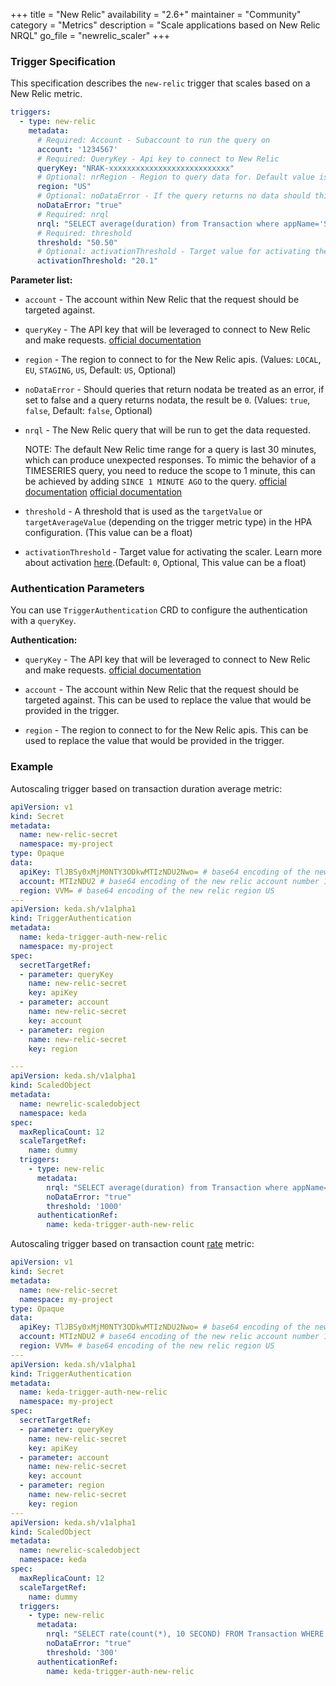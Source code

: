 +++
title = "New Relic"
availability = "2.6+"
maintainer = "Community"
category = "Metrics"
description = "Scale applications based on New Relic NRQL"
go_file = "newrelic_scaler"
+++

### Trigger Specification

This specification describes the `new-relic` trigger that scales based on a New Relic metric.

```yaml
triggers:
  - type: new-relic
    metadata:
      # Required: Account - Subaccount to run the query on
      account: '1234567'
      # Required: QueryKey - Api key to connect to New Relic
      queryKey: "NRAK-xxxxxxxxxxxxxxxxxxxxxxxxxxx"
      # Optional: nrRegion - Region to query data for. Default value is US.
      region: "US"
      # Optional: noDataError - If the query returns no data should this be treated as an error. Default value is false.
      noDataError: "true"
      # Required: nrql
      nrql: "SELECT average(duration) from Transaction where appName='SITE'"
      # Required: threshold
      threshold: "50.50"
      # Optional: activationThreshold - Target value for activating the scaler.
      activationThreshold: "20.1"
```

**Parameter list:**

- `account` - The account within New Relic that the request should be targeted against.
- `queryKey` - The API key that will be leveraged to connect to New Relic and make requests. [official documentation](https://docs.newrelic.com/docs/apis/intro-apis/new-relic-api-keys/)
- `region` - The region to connect to for the New Relic apis. (Values: `LOCAL`, `EU`, `STAGING`, `US`, Default: `US`, Optional)
- `noDataError` - Should queries that return nodata be treated as an error, if set to false and a query returns nodata, the result be `0`. (Values: `true`, `false`, Default: `false`, Optional)
- `nrql` - The New Relic query that will be run to get the data requested.

  NOTE: The default New Relic time range for a query is last 30 minutes, which can produce unexpected responses. To mimic the behavior of a TIMESERIES query, you need to reduce the scope to 1 minute, this can be achieved by adding `SINCE 1 MINUTE AGO` to the query.
 [official documentation](https://docs.newrelic.com/docs/query-your-data/nrql-new-relic-query-language/get-started/introduction-nrql-new-relics-query-language/) [official documentation](https://docs.newrelic.com/docs/query-your-data/nrql-new-relic-query-language/get-started/introduction-nrql-new-relics-query-language/)
- `threshold` - A threshold that is used as the `targetValue` or `targetAverageValue` (depending on the trigger metric type) in the HPA configuration. (This value can be a float)
- `activationThreshold` - Target value for activating the scaler. Learn more about activation [here](./../concepts/scaling-deployments.md#activating-and-scaling-thresholds).(Default: `0`, Optional, This value can be a float)

### Authentication Parameters

You can use `TriggerAuthentication` CRD to configure the authentication with a `queryKey`.

**Authentication:**

- `queryKey` - The API key that will be leveraged to connect to New Relic and make requests. [official documentation](https://docs.newrelic.com/docs/apis/intro-apis/new-relic-api-keys/)

- `account` - The account within New Relic that the request should be targeted against. This can be used to replace the value that would be provided in the trigger.

- `region` - The region to connect to for the New Relic apis. This can be used to replace the value that would be provided in the trigger.

### Example

Autoscaling trigger based on transaction duration average metric:

```yaml
apiVersion: v1
kind: Secret
metadata:
  name: new-relic-secret
  namespace: my-project
type: Opaque
data:
  apiKey: TlJBSy0xMjM0NTY3ODkwMTIzNDU2Nwo= # base64 encoding of the new relic api key NRAK-12345678901234567
  account: MTIzNDU2 # base64 encoding of the new relic account number 123456
  region: VVM= # base64 encoding of the new relic region US
---
apiVersion: keda.sh/v1alpha1
kind: TriggerAuthentication
metadata:
  name: keda-trigger-auth-new-relic
  namespace: my-project
spec:
  secretTargetRef:
  - parameter: queryKey
    name: new-relic-secret
    key: apiKey
  - parameter: account
    name: new-relic-secret
    key: account
  - parameter: region
    name: new-relic-secret
    key: region

---
apiVersion: keda.sh/v1alpha1
kind: ScaledObject
metadata:
  name: newrelic-scaledobject
  namespace: keda
spec:
  maxReplicaCount: 12
  scaleTargetRef:
    name: dummy
  triggers:
    - type: new-relic
      metadata:
        nrql: "SELECT average(duration) from Transaction where appName='SITE'"
        noDataError: "true"
        threshold: '1000'
      authenticationRef:
        name: keda-trigger-auth-new-relic
```

Autoscaling trigger based on transaction count [rate](https://docs.newrelic.com/docs/nrql/using-nrql/rate-function/) metric:

```yaml
apiVersion: v1
kind: Secret
metadata:
  name: new-relic-secret
  namespace: my-project
type: Opaque
data:
  apiKey: TlJBSy0xMjM0NTY3ODkwMTIzNDU2Nwo= # base64 encoding of the new relic api key NRAK-12345678901234567
  account: MTIzNDU2 # base64 encoding of the new relic account number 123456
  region: VVM= # base64 encoding of the new relic region US
---
apiVersion: keda.sh/v1alpha1
kind: TriggerAuthentication
metadata:
  name: keda-trigger-auth-new-relic
  namespace: my-project
spec:
  secretTargetRef:
  - parameter: queryKey
    name: new-relic-secret
    key: apiKey
  - parameter: account
    name: new-relic-secret
    key: account
  - parameter: region
    name: new-relic-secret
    key: region
---
apiVersion: keda.sh/v1alpha1
kind: ScaledObject
metadata:
  name: newrelic-scaledobject
  namespace: keda
spec:
  maxReplicaCount: 12
  scaleTargetRef:
    name: dummy
  triggers:
    - type: new-relic
      metadata:
        nrql: "SELECT rate(count(*), 10 SECOND) FROM Transaction WHERE appName='SITE' SINCE 1 MINUTE AGO"
        noDataError: "true"
        threshold: '300'
      authenticationRef:
        name: keda-trigger-auth-new-relic
```

